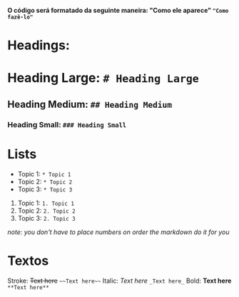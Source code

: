 **O código será formatado da seguinte maneira: "Como ele aparece" `"Como fazê-lo"`**

# **Headings:**

# Heading Large: `# Heading Large`
## Heading Medium: `## Heading Medium`
### Heading Small: `### Heading Small`

# **Lists**

* Topic 1: `* Topic 1`
* Topic 2: `* Topic 2`
* Topic 3: `* Topic 3`

1. Topic 1: `1. Topic 1`
2. Topic 2: `2. Topic 2`
2. Topic 3: `2. Topic 3`

*note: you don't have to place numbers on order the markdown do it for you*

# **Textos**
Stroke: ~~Text here~~ `~~Text here~~`
Italic: _Text here_ `_Text here_`
Bold: **Text here** `**Text here**`
